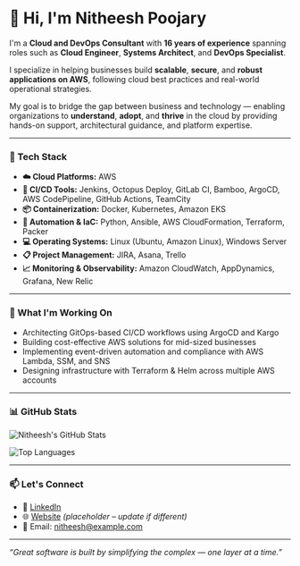 # 👋 Hi, I'm Nitheesh Poojary

I'm a **Cloud and DevOps Consultant** with **16 years of experience** spanning roles such as **Cloud Engineer**, **Systems Architect**, and **DevOps Specialist**.

I specialize in helping businesses build **scalable**, **secure**, and **robust applications on AWS**, following cloud best practices and real-world operational strategies.

My goal is to bridge the gap between business and technology — enabling organizations to **understand**, **adopt**, and **thrive** in the cloud by providing hands-on support, architectural guidance, and platform expertise.

---

### 🧰 Tech Stack

- **☁️ Cloud Platforms:** AWS  
- **🚀 CI/CD Tools:** Jenkins, Octopus Deploy, GitLab CI, Bamboo, ArgoCD, AWS CodePipeline, GitHub Actions, TeamCity  
- **📦 Containerization:** Docker, Kubernetes, Amazon EKS  
- **🔧 Automation & IaC:** Python, Ansible, AWS CloudFormation, Terraform, Packer  
- **💻 Operating Systems:** Linux (Ubuntu, Amazon Linux), Windows Server  
- **📋 Project Management:** JIRA, Asana, Trello  
- **📈 Monitoring & Observability:** Amazon CloudWatch, AppDynamics, Grafana, New Relic  

---

### 🚀 What I'm Working On

- Architecting GitOps-based CI/CD workflows using ArgoCD and Kargo  
- Building cost-effective AWS solutions for mid-sized businesses  
- Implementing event-driven automation and compliance with AWS Lambda, SSM, and SNS  
- Designing infrastructure with Terraform & Helm across multiple AWS accounts  

---

### 📊 GitHub Stats

![Nitheesh's GitHub Stats](https://github-readme-stats.vercel.app/api?username=nitheeshp-irl&show_icons=true&theme=radical)

![Top Languages](https://github-readme-stats.vercel.app/api/top-langs/?username=nitheeshp-irl&layout=compact&theme=radical)

---

### 📫 Let's Connect

- 🔗 [LinkedIn](https://www.linkedin.com/in/nitheeshp/)
- 🌐 [Website](https://cloudops.io) *(placeholder – update if different)*
- 📧 Email: [nitheesh@example.com](mailto:nitheesh@example.com)

---

_“Great software is built by simplifying the complex — one layer at a time.”_

